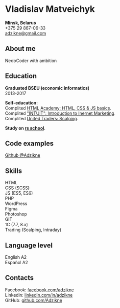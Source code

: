# Vladislav Matveichyk #
**Minsk, Belarus**  
+375 29 867-06-33  
adzikne@gmail.com
## About me ##
NedoCoder with ambition
## Education ##
**Graduated BSEU (economic informatics)**  
2013-2017

**Self-education:**  
Complited [HTML Academy: HTML, CSS & JS basics](https://htmlacademy.ru/profile/id1389441/achievements).  
Complited ["INTUIT": Introduction to Inernet Marketing](http://www.intuit.ru/verifydiplomas/100872067).  
Complited [United Traders: Scalping](https://unitedtraders.com/).

**Study on [rs school](https://rs.school/).**

## Code examples ##
[Github @Adzikne](https://github.com/Adzikne)

## Skills ##
HTML  
CSS (SCSS)  
JS (ES5, ES6)  
PHP  
WordPress    
Figma  
Photoshop  
GIT  
1C (7.7, 8.x)  
Trading (Scalping, Intraday)
## Language level ##
English A2  
Español A2
## Contacts ##
Facebook: [facebook.com/adzikne](https://www.facebook.com/adzikne/)  
Linkedin: [linkedin.com/in/adzikne](https://www.linkedin.com/in/adzikne/)  
GitHub: [github.com/Adzikne](https://github.com/Adzikne)




